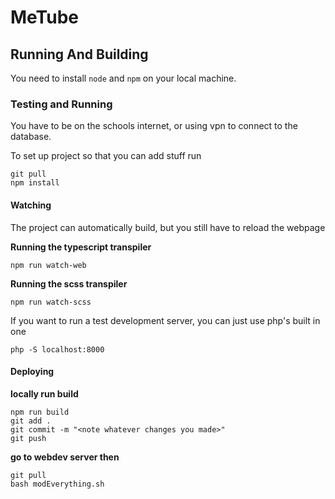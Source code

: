 # MeTube

## Running And Building

You need to install `node` and `npm` on your local machine.


### Testing and Running

You have to be on the schools internet, or using vpn to connect to the
database.

To set up project so that you can add stuff run

```
git pull
npm install
```

#### Watching
The project can automatically build, but you still have to reload the webpage


**Running the typescript transpiler**
```
npm run watch-web
```

**Running the scss transpiler**
```
npm run watch-scss
```

If you want to run a test development server, you can just use php's built in one
```
php -S localhost:8000
```

#### Deploying

**locally run build**
```
npm run build
git add .
git commit -m "<note whatever changes you made>"
git push
```

**go to webdev server then**
```
git pull
bash modEverything.sh
```
